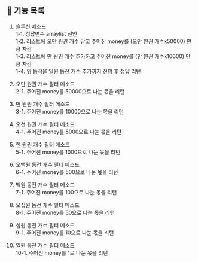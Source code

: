 ## 🚀 기능 목록
1. 솔루션 메소드<br>
1-1. 정답변수 arraylist 선언<br>
1-2. 리스트에 오만 원권 개수 담고 주어진 money를 (오만 원권 개수x50000) 만큼 차감<br>
1-3. 리스트에 만 원권 개수 추가하고 주어진 money를 (만 원권 개수x10000) 만큼 차감<br>
1-4. 위 동작을 일원 동전 개수 추가까지 진행 후 정답 리턴<br>

2. 오만 원권 개수 필터 메소드<br>
2-1. 주어진 money를 50000으로 나눈 몫을 리턴<br>

3. 만 원권 개수 필터 메소드<br>
3-1. 주어진 money를 10000으로 나눈 몫을 리턴<br>

4. 오천 원권 개수 필터 메소드<br>
4-1. 주어진 money를 5000으로 나눈 몫을 리턴<br>

5. 천 원권 개수 필터 메소드<br>
5-1. 주어진 money를 1000으로 나눈 몫을 리턴<br>
 
6. 오백원 동전 개수 필터 메소드<br>
6-1. 주어진 money를 500으로 나눈 몫을 리턴<br>

7. 백원 동전 개수 필터 메소드<br>
7-1. 주어진 money를 100으로 나눈 몫을 리턴<br>

8. 오십원 동전 개수 필터 메소드<br>
8-1. 주어진 money를 50으로 나눈 몫을 리턴<br>

9. 십원 동전 개수 필터 메소드<br>
9-1. 주어진 money를 10으로 나눈 몫을 리턴<br>

10. 일원 동전 개수 필터 메소드<br>
10-1. 주어진 money를 1로 나눈 몫을 리턴<br>
